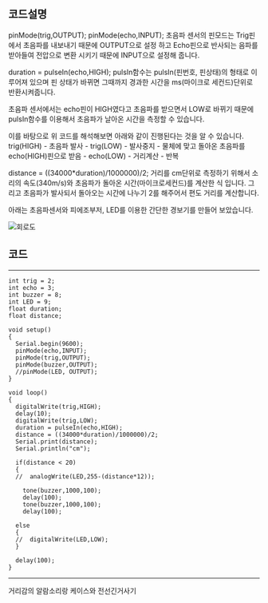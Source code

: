 ﻿## 코드설명

pinMode(trig,OUTPUT);
pinMode(echo,INPUT);
초음파 센서의 핀모드는 Trig핀에서 초음파를 내보내기 때문에 OUTPUT으로 설정 하고 Echo핀으로 반사되는 음파를 받아들여 전압으로 변환 시키기 때문에 INPUT으로 설정해 줍니다.

duration = pulseIn(echo,HIGH); 
pulsIn함수는 pulsIn(핀번호, 핀상태)의 형태로 이루어져 있으며 핀 상태가 바뀌면 그때까지 경과한 시간을 ms(마이크로 세컨드)단위로 반환시켜줍니다.

초음파 센서에서는 echo핀이 HIGH였다고 초음파를 받으면서 LOW로 바뀌기 때문에 pulsIn함수를 이용해서 초음파가 날아온 시간을 측정할 수 있습니다.

이를 바탕으로 위 코드를 해석해보면 아래와 같이 진행된다는 것을 알 수 있습니다.
trig(HIGH) - 초음파 발사 - trig(LOW) - 발사중지 - 물체에 맞고 돌아온 초음파를 echo(HIGH)핀으로 받음 - echo(LOW) - 거리계산 - 반복

distance = ((34000*duration)/1000000)/2;
거리를 cm단위로 측정하기 위해서 소리의 속도(340m/s)와 초음파가 돌아온 시간(마이크로세컨드)를 계산한 식 입니다. 그리고 초음파가 발사되서 돌아오는 시간에 나누기 2를 해주어서 편도 거리를 계산합니다.

아래는 초음파센서와 피에조부저, LED를 이용한 간단한 경보기를 만들어 보았습니다.


![회로도](http://blogfiles.naver.net/MjAxNzAxMjNfMjkz/MDAxNDg1MTQ0NDM3NzU3.PbGAf7tcHeMxpbo0b_NTkZcz3E_NClJQmM3o9MTnvRkg.1HIhMHggplwzHLcILH8v9qISjFowSDvGHhaGDYTColcg.JPEG.3demp/ultrasonic_alram.jpeg)
## 코드

--------------------------------------------------------------------------------
```
int trig = 2;
int echo = 3;
int buzzer = 8;
int LED = 9;
float duration;
float distance;

void setup() 
{
  Serial.begin(9600);
  pinMode(echo,INPUT);
  pinMode(trig,OUTPUT);
  pinMode(buzzer,OUTPUT);
  //pinMode(LED, OUTPUT);
}

void loop() 
{
  digitalWrite(trig,HIGH);
  delay(10);
  digitalWrite(trig,LOW);
  duration = pulseIn(echo,HIGH);
  distance = ((34000*duration)/1000000)/2;
  Serial.print(distance);
  Serial.println("cm");

  if(distance < 20)
  {
  //  analogWrite(LED,255-(distance*12));
    
    tone(buzzer,1000,100);
    delay(100);
    tone(buzzer,1000,100);
    delay(100);
  
  else
  {
  //  digitalWrite(LED,LOW);
  }
  
  delay(100);
}
```
--------------------------------------------------------------------------------------

 거리감의 알람소리랑 케이스와 전선긴거사기


